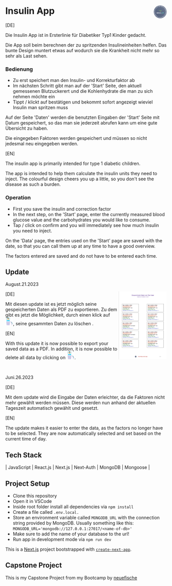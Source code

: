 # Insulin App <img src="./public/logo.png" width="40px" style="border-radius:50%; float:right" align="center"/>

[DE]

Die Insulin App ist in Ersterlinie für Diabetiker Typ1 Kinder gedacht.

Die App soll beim berechnen der zu spritzenden Insulineinheiten helfen. Das bunte Design muntert etwas auf wodurch sie die Krankheit nicht mehr so sehr als Last sehen.

### Bedienung

- Zu erst speichert man den Insulin- und Korrekturfaktor ab
- Im nächsten Schritt gibt man auf der 'Start' Seite, den aktuell gemessenen Blutzuckerert und die Kohlenhydrate die man zu sich nehmen möchte ein
- Tippt / klickt auf bestätigen und bekommt sofort angezeigt wieviel Insulin man spritzen muss

Auf der Seite 'Daten' werden die benutzten Eingaben der 'Start' Seite mit Datum gespeichert, so das man sie jederzeit abrufen kann um eine gute Übersicht zu haben.

Die eingegeben Faktoren werden gespeichert und müssen so nicht jedesmal neu eingegeben werden.

[EN]

The insulin app is primarily intended for type 1 diabetic children.

The app is intended to help them calculate the insulin units they need to inject. The colourful design cheers you up a little, so you don't see the disease as such a burden.

### Operation

- First you save the insulin and correction factor
- In the next step, on the 'Start' page, enter the currently measured blood glucose value and the carbohydrates you would like to consume.
- Tap / click on confirm and you will immediately see how much insulin you need to inject.

On the 'Data' page, the entries used on the 'Start' page are saved with the date, so that you can call them up at any time to have a good overview.

The factors entered are saved and do not have to be entered each time.

## Update

August.21.2023


<img src="./public/TestUserPDF.png" width="150px" style="float:right" align="right" />

[DE]

Mit diesen update ist es jetzt möglich seine gespeicherten Daten als PDF zu exportieren.
Zu dem gibt es jetzt die Möglichkeit, durch einen klick auf ![img](./public/userDeleteIcon.png), seine gesammten Daten zu löschen .

[EN]

With this update it is now possible to export your saved data as a PDF.
In addition, it is now possible to delete all data by clicking on ![img](./public/userDeleteIcon.png).

</br>

Juni.26.2023

[DE]

Mit dem update wird die Eingabe der Daten erleichter, da die Faktoren nicht mehr gewählt werden müssen. Diese werden nun anhand der aktuellen Tageszeit automatisch gewählt und gesetzt.

[EN]

The update makes it easier to enter the data, as the factors no longer have to be selected. They are now automatically selected and set based on the current time of day.

## Tech Stack

| JavaScript | React.js | Next.js | Next-Auth | MongoDB | Mongoose |

## Project Setup

- Clone this repository
- Open it in VSCode
- Inside root folder install all dependencies via `npm install`
- Create a file called `.env.local.`
- Store an environment variable called `MONGODB_URL` with the connection string provided by MongoDB.
  Usually something like this: `MONGODB_URL='mongodb://127.0.0.1:27017/<name-of-db>'`
- Make sure to add the name of your database to the url!
- Run app in development mode via `npm run dev`

This is a [Next.js](https://nextjs.org/) project bootstrapped with [`create-next-app`](https://github.com/vercel/next.js/tree/canary/packages/create-next-app).

## Capstone Project

This is my Capstone Project from my Bootcamp by [neuefische](https://www.neuefische.de/)
